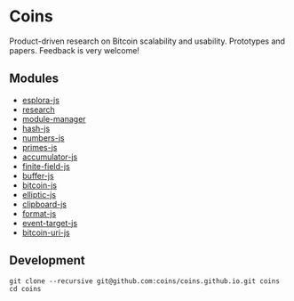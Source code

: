 # Coins
Product-driven research on Bitcoin scalability and usability. Prototypes and papers.
Feedback is very welcome! 


## Modules

- [esplora-js](/coins/esplora-js)
- [research](/coins/research)
- [module-manager](/coins/module-manager)
- [hash-js](/coins/hash-js)
- [numbers-js](/coins/numbers-js)
- [primes-js](/coins/primes-js)
- [accumulator-js](/coins/accumulator-js)
- [finite-field-js](/coins/finite-field-js)
- [buffer-js](/coins/buffer-js)
- [bitcoin-js](/coins/bitcoin-js)
- [elliptic-js](/coins/elliptic-js)
- [clipboard-js](/coins/clipboard-js)
- [format-js](/coins/format-js)
- [event-target-js](/coins/event-target-js)
- [bitcoin-uri-js](/coins/bitcoin-uri-js)



## Development

```
git clone --recursive git@github.com:coins/coins.github.io.git coins
cd coins
```
